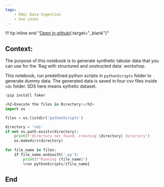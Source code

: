 ```yaml
---
tags:
    - RAG/ Data-Ingestion
    - Use cases
---
```


!!! tip inline end "[Open in github](https://github.com/aws-samples/amazon-bedrock-samples/tree/main/knowledge-bases/use-case-examples/rag-using-structured-unstructured-data/0-create-dummy-structured-data.ipynb){:target="_blank"}"

<h2>Context:</h2>
The purpose of this notebook is to generate synthetic tabular data that you can use for the `Rag with structured and unstructed data` workshop.

This notebook, run predefined python scripts in `pythonScripts` folder to generate dummy data. The generated data is saved in four csv files inside `sds` folder. SDS here means sythetic dataset.


```python
!pip install faker
```


```python
<h2>Execute the files in Directory:</h2>
import os

files = os.listdir('pythonScripts')

directory = 'sds'
if not os.path.exists(directory):
    print(f'directory not found, creating {directory} directory')
    os.makedirs(directory)
            
for file_name in files:
    if file_name.endswith('.py'):
        print(f"Running {file_name}")
        %run pythonScripts/{file_name}
```

<h2>End</h2>
